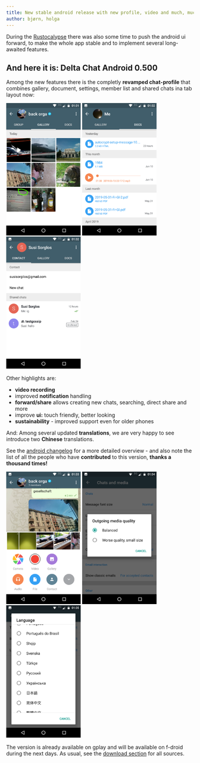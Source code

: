 ```yaml
---
title: New stable android release with new profile, video and much, much more
author: bjørn, holga
---
```


During the [Rustocalypse](https://delta.chat/en/2019-05-08-xyiv#the-coming-delta-chat-rustocalypse)
there was also some time to push the android ui forward,
to make the whole app stable
and to implement several long-awaited features.

## And here it is: Delta Chat Android 0.500

Among the new features there is the completly **revamped chat-profile** that combines
gallery, document, settings, member list and shared chats 
ina tab layout now:

<img src="../assets/blog/20190628-gallery.png" width="200" /> 
<img src="../assets/blog/20190628-documents.png" width="200" /> 
<img src="../assets/blog/20190628-shared-chats.png" width="200" /> 

Other highlights are:

- **video recording**
- improved **notification** handling
- **forward/share** allows creating new chats, searching, direct share and more
- improve **ui:** touch friendly, better looking
- **sustainability** - improved support even for older phones

And: Among several updated **translations**, we are very happy to see introduce 
two **Chinese** translations.

See the [android changelog](https://raw.githubusercontent.com/deltachat/deltachat-android/HEAD/CHANGELOG.md) for a more detailed overview -
and also note the list of all the people who have **contributed** to this version,
**thanks a thousand times!**

<img src="../assets/blog/20190628-video.png" width="200" /> 
<img src="../assets/blog/20190628-media-quality.png" width="200" />
<img src="../assets/blog/20190628-language.png" width="200" />

The version is already available on gplay and will be available on f-droid during the next days.
As usual, see the [download section](download) for all sources.
